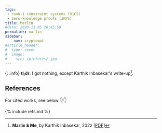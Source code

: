 ```yaml
---
tags:
 - rank-1 constraint systems (R1CS)
 - zero-knowledge proofs (ZKPs)
title: Marlin
#date: 2020-11-05 20:45:59
permalink: marlin
sidebar:
    nav: cryptomat
#article_header:
#  type: cover
#  image:
#    src: /pictures/.jpg
---
```


{: .info}
**tl;dr:** I got nothing, except Karthik Inbasekar's write-up[^marlin].


<!--more-->

<!-- Here you can define LaTeX macros -->
<div style="display: none;">$
$</div> <!-- $ -->

## References

[^marlin]: **Marlin & Me**, by Karthik Inbasekar, 2022 [[PDF]](https://github.com/ingonyama-zk/papers/blob/main/Marlin_and_me.pdf)

For cited works, see below 👇👇

{% include refs.md %}
